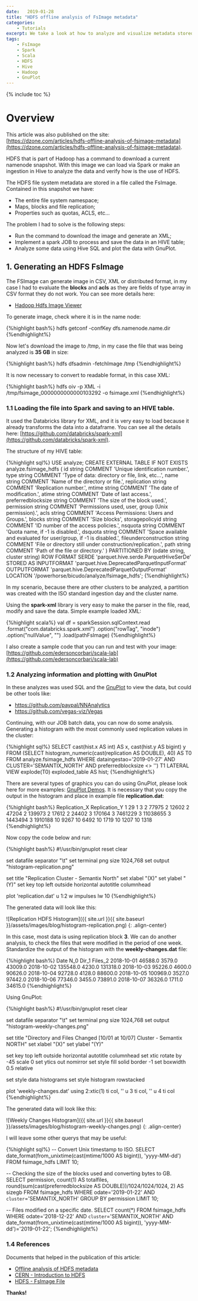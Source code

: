 ```yaml
---
date:   2019-01-28
title: "HDFS offline analysis of FsImage metadata"
categories: 
    - Tutorials
excerpt: We take a look at how to analyze and visualize metadata stored in XML files using some open source big data tools, such as HDFS, Hive, and GnuPlot.
tags: 
    - FsImage
    - Spark
    - Scala
    - HDFS
    - Hive
    - Hadoop
    - GnuPlot
---
```


{% include toc %}

# Overview

This article was also published on the site: [https://dzone.com/articles/hdfs-offline-analysis-of-fsimage-metadata](https://dzone.com/articles/hdfs-offline-analysis-of-fsimage-metadata).

HDFS that is part of Hadoop has a command to download a current namenode snapshot. With this image we can load via Spark or make an ingestion in Hive to analyze the data and verify how is the use of HDFS.

The HDFS file system metadata are stored in a file called the FsImage. Contained in this snapshot we have:

 * The entire file system namespace;
 * Maps, blocks and file replication;
 * Properties such as quotas, ACLS, etc...

The problem I had to solve is the following steps:

 * Run the command to download the image and generate an XML;
 * Implement a spark JOB to process and save the data in an HIVE table;
 * Analyze some data using Hive SQL and plot the data with GnuPlot.

## 1. Generating an HDFS FsImage

The FSImage can generate image in CSV, XML or distributed format, in my case I had to evaluate the <b>blocks</b> and <b>acls</b> as they are fields of type array in CSV format they do not work. You can see more details here:

 * [Hadoop Hdfs Image Viewer](https://hadoop.apache.org/docs/r2.9.0/hadoop-project-dist/hadoop-hdfs/HdfsImageViewer.html)

To generate image, check where it is in the name node:

{%highlight bash%}
hdfs getconf -confKey dfs.namenode.name.dir
{%endhighlight%}

Now let's download the image to /tmp, in my case the file that was being analyzed is <b>35 GB</b> in size:

{%highlight bash%}
hdfs dfsadmin -fetchImage /tmp
{%endhighlight%}

It is now necessary to convert to readable format, in this case XML:

{%highlight bash%}
hdfs oiv -p XML -i /tmp/fsimage_0000000000000103292 -o fsimage.xml
{%endhighlight%}

### 1.1 Loading the file into Spark and saving to an HIVE table. 

It used the Databricks library for XML, and it is very easy to load because it already transforms the data into a dataframe. You can see all 
the details here: [https://github.com/databricks/spark-xml](https://github.com/databricks/spark-xml).

The structure of my HIVE table:

{%highlight sql%}
USE analyze;
CREATE EXTERNAL TABLE IF NOT EXISTS analyze.fsimage_hdfs
(
  id string COMMENT 'Unique identification number.',
  type string COMMENT 'Type of data: directory or file, link, etc...',
  name string COMMENT 'Name of the directory or file.',
  replication string COMMENT 'Replication number.',
  mtime string COMMENT 'The date of modification.',
  atime string COMMENT 'Date of last access.',
  preferredblocksize string COMMENT 'The size of the block used.',
  permission string COMMENT 'Permissions used, user, group (Unix permission).',
  acls string COMMENT 'Access Permissions: Users and Groups.',
  blocks string COMMENT 'Size blocks',
  storagepolicyid string COMMENT 'ID number of the access policies.',
  nsquota string COMMENT 'Quota name, if -1 is disabled.',
  dsquota string COMMENT 'Space available and evaluated for user/group, if -1 is disabled.',
  fileunderconstruction string COMMENT 'File or directory still under construction/replication.',
  path string COMMENT 'Path of the file or directory.'
)
PARTITIONED BY (odate string, cluster string)
ROW FORMAT SERDE 'parquet.hive.serde.ParquetHiveSerDe'
STORED AS INPUTFORMAT 'parquet.hive.DeprecatedParquetInputFormat'
OUTPUTFORMAT 'parquet.hive.DeprecatedParquetOutputFormat'
LOCATION '/powerhorse/bicudo/analyze/fsimage_hdfs';
{%endhighlight%}

In my scenario, because there are other clusters to be analyzed, a partition was created with the ISO standard ingestion day 
and the cluster name.

Using the <b>spark-xml</b> library is very easy to make the parser in the file, read, modify and save the data. Simple example loaded XML:

{%highlight scala%}
val df = sparkSession.sqlContext.read
  .format("com.databricks.spark.xml")
  .option("rowTag", "inode")
  .option("nullValue", "")
  .load(pathFsImage)
{%endhighlight%}

I also create a sample code that you can run and test with your image: [https://github.com/edersoncorbari/scala-lab](https://github.com/edersoncorbari/scala-lab)

### 1.2 Analyzing information and plotting with GnuPlot

In these analyzes was used SQL and the [GnuPlot](http://www.gnuplot.info) to view the data, but could be other tools like:

* https://github.com/paypal/NNAnalytics
* https://github.com/vegas-viz/Vegas

Continuing, with our JOB batch data, you can now do some analysis. Generating a histogram with the most commonly used 
replication values in the cluster:

{%highlight sql%}
SELECT cast(hist.x AS int) AS x,
       cast(hist.y AS bigint) y
FROM
  (SELECT histogram_numeric(cast(replication AS DOUBLE), 40) AS T0
   FROM analyze.fsimage_hdfs
   WHERE dataingestao='2019-01-27'
     AND CLUSTER='SEMANTIX_NORTH'
     AND preferredblocksize <> '') 
   T1 LATERAL VIEW explode(T0) exploded_table AS hist;
{%endhighlight%}

There are several types of graphics you can do using GnuPlot, please look here for more examples: [GnuPlot Demos](http://www.gnuplot.info/screenshots/index.html#demos). It is necessary that you copy the output in the histogram and place in example file <b>replication.dat</b>:

{%highlight bash%}
Replication_X	Replication_Y
1	29
1	3
2	77975
2	12602
2	47204
2	139973
2	17612
2	24402
3	170164
3	7461229
3	11038655
3	1443494
3	1910188
10	9267
10	6492
10	1719
10	1207
10	1318
{%endhighlight%}

Now copy the code below and run:

{%highlight bash%}
#!/usr/bin/gnuplot
reset
clear

set datafile separator "\t"
set terminal png size 1024,768
set output "histogram-replication.png"

set title "Replication Cluster - Semantix North"
set xlabel "(X)"
set ylabel "(Y)"
set key top left outside horizontal autotitle columnhead

plot 'replication.dat' u 1:2 w impulses lw 10
{%endhighlight%}

The generated data will look like this:

![Replication HDFS Histogram]({{ site.url }}{{ site.baseurl }}/assets/images/blog/histogram-replication.png)
{: .align-center}

In this case, most data is using replication block <b>3</b>. We can do another analysis, to check the files that were modified in 
the period of one week. Standardize the output of the histogram with the <b>weekly-changes.dat</b> file:

{%highlight bash%}
Date	N_0	Dir_1	Files_2
2018-10-01	46588.0	3579.0	43009.0
2018-10-02	135548.0	4230.0	131318.0
2018-10-03	95226.0	4600.0	90626.0
2018-10-04	92728.0	4128.0	88600.0
2018-10-05	100969.0	3527.0	97442.0
2018-10-06	77346.0	3455.0	73891.0
2018-10-07	36326.0	1711.0	34615.0
{%endhighlight%}

Using GnuPlot:

{%highlight bash%}
#!/usr/bin/gnuplot
reset
clear

set datafile separator "\t"
set terminal png size 1024,768
set output "histogram-weekly-changes.png"

set title "Directory and Files Changed [10/01 at 10/07] Cluster - Semantix NORTH"
set xlabel "(X)"
set ylabel "(Y)"

set key top left outside horizontal autotitle columnhead
set xtic rotate by -45 scale 0
set ytics out nomirror
set style fill solid border -1
set boxwidth 0.5 relative

set style data histograms
set style histogram rowstacked

plot 'weekly-changes.dat' using 2:xtic(1) ti col, '' u 3 ti col, '' u 4 ti col
{%endhighlight%}

The generated data will look like this:

![Weekly Changes Histogram]({{ site.url }}{{ site.baseurl }}/assets/images/blog/histogram-weekly-changes.png)
{: .align-center}

I will leave some other querys that may be useful:

{%highlight sql%}
-- Convert Unix timestamp to ISO.
SELECT date_format(from_unixtime(cast(mtime/1000 AS bigint)), 'yyyy-MM-dd') 
FROM fsimage_hdfs LIMIT 10;

-- Checking the size of the blocks used and converting bytes to GB.
SELECT permission,
  count(1) AS totalfiles,
  round(sum(cast(preferredblocksize AS DOUBLE))/1024/1024/1024, 2) AS sizegb 
FROM fsimage_hdfs
WHERE odate='2019-01-22'
  AND `cluster`='SEMANTIX_NORTH'
GROUP BY permission LIMIT 10;

-- Files modified on a specific date.
SELECT count(*) FROM fsimage_hdfs WHERE odate='2018-12-22'
  AND `cluster`='SEMANTIX_NORTH'
  AND date_format(from_unixtime(cast(mtime/1000 AS bigint)), 
'yyyy-MM-dd')='2019-01-22';
{%endhighlight%}

### 1.4 References

Documents that helped in the publication of this article:

  * [Offline analysis of HDFS metadata](https://db-blog.web.cern.ch/blog/prasanth-kothuri/2016-09-offline-analysis-hdfs-metadata)
  * [CERN - Introduction to HDFS](https://indico.cern.ch/event/404527/contributions/968835/attachments/1123385/1603232/Introduction_to_HDFS.pdf)
  * [HDFS - FsImage File](https://gerardnico.com/db/hadoop/hdfs/fsimage)

<strong>Thanks!</strong>


